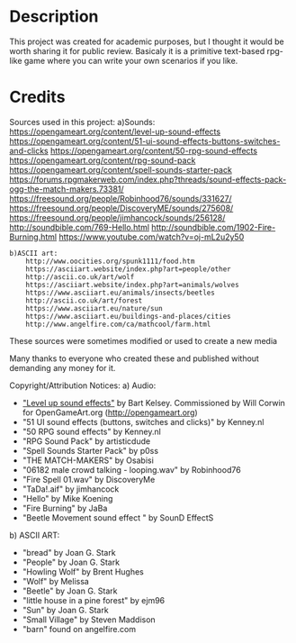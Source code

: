 # Description
This project was created for academic purposes, but I
thought it would be worth sharing it for public review.
Basicaly it is a primitive text-based rpg-like game
where you can write your own scenarios if you like.

# Credits
Sources used in this project:
	a)Sounds:
		https://opengameart.org/content/level-up-sound-effects
		https://opengameart.org/content/51-ui-sound-effects-buttons-switches-and-clicks
		https://opengameart.org/content/50-rpg-sound-effects
		https://opengameart.org/content/rpg-sound-pack
		https://opengameart.org/content/spell-sounds-starter-pack
		https://forums.rpgmakerweb.com/index.php?threads/sound-effects-pack-ogg-the-match-makers.73381/
		https://freesound.org/people/Robinhood76/sounds/331627/
		https://freesound.org/people/DiscoveryME/sounds/275608/
		https://freesound.org/people/jimhancock/sounds/256128/
		http://soundbible.com/769-Hello.html
		http://soundbible.com/1902-Fire-Burning.html
		https://www.youtube.com/watch?v=oj-mL2u2y50
		
	b)ASCII art:
		http://www.oocities.org/spunk1111/food.htm
		https://asciiart.website/index.php?art=people/other
		http://ascii.co.uk/art/wolf
		https://asciiart.website/index.php?art=animals/wolves
		https://www.asciiart.eu/animals/insects/beetles
		http://ascii.co.uk/art/forest
		https://www.asciiart.eu/nature/sun
		https://www.asciiart.eu/buildings-and-places/cities
		http://www.angelfire.com/ca/mathcool/farm.html
	
These sources were sometimes modified or used to create a new media

Many thanks to everyone who created these and published without demanding any money for it.

Copyright/Attribution Notices:
a) Audio:
 - ["Level up sound effects"](https://opengameart.org/content/level-up-sound-effects) by Bart Kelsey. Commissioned by Will Corwin for OpenGameArt.org (http://opengameart.org)
 - "51 UI sound effects (buttons, switches and clicks)" by Kenney.nl
 - "50 RPG sound effects" by Kenney.nl
 - "RPG Sound Pack" by artisticdude
 - "Spell Sounds Starter Pack" by p0ss
 - "THE MATCH-MAKERS" by Osabisi
 - "06182 male crowd talking - looping.wav" by Robinhood76
 - "Fire Spell 01.wav" by DiscoveryMe
 - "TaDa!.aif" by jimhancock
 - "Hello" by Mike Koening
 - "Fire Burning" by JaBa
 - "Beetle Movement sound effect " by SounD EffectS

b) ASCII ART:
 - "bread" by Joan G. Stark
 - "People" by Joan G. Stark
 - "Howling Wolf" by Brent Hughes
 - "Wolf" by Melissa
 - "Beetle" by Joan G. Stark
 - "little house in a pine forest" by ejm96
 - "Sun" by Joan G. Stark
 - "Small Village" by Steven Maddison
 - "barn" found on angelfire.com
